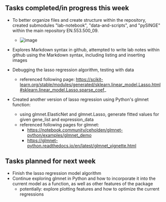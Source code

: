 ## Tasks completed/in progress this week ##
- To better organize files and create structure within the repository, created submodules "lab-notebook", "data-and-scripts", and "pySINGE" within the main repository EN.553.500_09.
	- ![image](https://github.com/emilybrxie/lab-notebook/assets/98119821/3d0317ea-58bf-4b9c-8931-62c4b8535e10)

- Explores Markdown syntax in github, attempted to write lab notes within github using the Markdown syntax, including listing and inserting images
- Debugging the lasso regression algorithm, testing with data
	- referenced following page: https://scikit-learn.org/stable/modules/generated/sklearn.linear_model.Lasso.html#sklearn.linear_model.Lasso.sparse_coef_
- Created another version of lasso regression using Python's glmnet function:
  	- using glmnet.ElasticNet and glmnet.Lasso, generate fitted values for given gene_list and expression_data
  	- referenced following pages for glmnet:
  	  	- https://notebook.community/ceholden/glmnet-python/examples/glmnet_demo
  	  	- https://glmnet-python.readthedocs.io/en/latest/glmnet_vignette.html



## Tasks planned for next week ##
- Finish the lasso regression model algorithm
- Continue exploring glmnet in Python and how to incorporate it into the current model as a function, as well as other features of the package
  	- potentially: explore plotting features and how to optimize the current regressions
